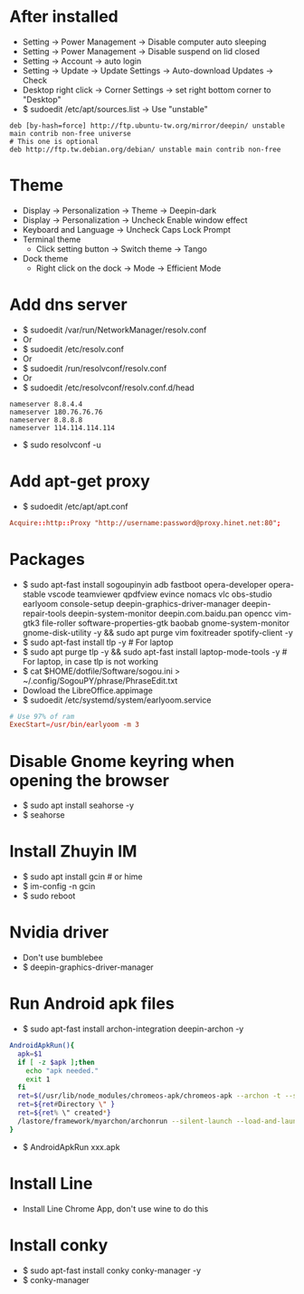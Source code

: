 After installed
=====
* Setting -> Power Management -> Disable computer auto sleeping
* Setting -> Power Management -> Disable suspend on lid closed
* Setting -> Account -> auto login
* Setting -> Update -> Update Settings -> Auto-download Updates -> Check
* Desktop right click -> Corner Settings -> set right bottom corner to "Desktop"
* $ sudoedit /etc/apt/sources.list -> Use "unstable"
```debsources
deb [by-hash=force] http://ftp.ubuntu-tw.org/mirror/deepin/ unstable main contrib non-free universe
# This one is optional
deb http://ftp.tw.debian.org/debian/ unstable main contrib non-free
```

Theme
=====
* Display -> Personalization -> Theme -> Deepin-dark
* Display -> Personalization -> Uncheck Enable window effect
* Keyboard and Language -> Uncheck Caps Lock Prompt
* Terminal theme
    * Click setting button -> Switch theme -> Tango
* Dock theme
    * Right click on the dock -> Mode -> Efficient Mode

Add dns server
=====
* $ sudoedit /var/run/NetworkManager/resolv.conf
* Or
* $ sudoedit /etc/resolv.conf
* Or
* $ sudoedit /run/resolvconf/resolv.conf
* Or
* $ sudoedit /etc/resolvconf/resolv.conf.d/head
```resolv
nameserver 8.8.4.4
nameserver 180.76.76.76
nameserver 8.8.8.8
nameserver 114.114.114.114
```
* $ sudo resolvconf -u

Add apt-get proxy
=====
* $ sudoedit /etc/apt/apt.conf
```conf
Acquire::http::Proxy "http://username:password@proxy.hinet.net:80";
```

Packages
=====
* $ sudo apt-fast install sogoupinyin adb fastboot opera-developer opera-stable vscode teamviewer qpdfview evince nomacs vlc obs-studio earlyoom console-setup deepin-graphics-driver-manager deepin-repair-tools deepin-system-monitor deepin.com.baidu.pan opencc vim-gtk3 file-roller software-properties-gtk baobab gnome-system-monitor gnome-disk-utility -y && sudo apt purge vim foxitreader spotify-client -y
* $ sudo apt-fast install tlp -y # For laptop
* $ sudo apt purge tlp -y && sudo apt-fast install laptop-mode-tools -y # For laptop, in case tlp is not working
* $ cat $HOME/dotfile/Software/sogou.ini > ~/.config/SogouPY/phrase/PhraseEdit.txt
* Dowload the LibreOffice.appimage
* $ sudoedit /etc/systemd/system/earlyoom.service
```conf
# Use 97% of ram
ExecStart=/usr/bin/earlyoom -m 3
```

Disable Gnome keyring when opening the browser
=====
* $ sudo apt install seahorse -y
* $ seahorse

Install Zhuyin IM
=====
* $ sudo apt install gcin # or hime
* $ im-config -n gcin
* $ sudo reboot

Nvidia driver
=====
* Don't use bumblebee
* $ deepin-graphics-driver-manager

Run Android apk files
=====
* $ sudo apt-fast install archon-integration deepin-archon -y
```sh
AndroidApkRun(){
  apk=$1
  if [ -z $apk ];then
    echo "apk needed."
    exit 1
  fi
  ret=$(/usr/lib/node_modules/chromeos-apk/chromeos-apk --archon -t --scale --name "Android App" "$apk")
  ret=${ret#Directory \" }
  ret=${ret% \" created*}
  /lastore/framework/myarchon/archonrun --silent-launch --load-and-launch-app=$ret
}
```
* $ AndroidApkRun xxx.apk

Install Line
=====
* Install Line Chrome App, don't use wine to do this

Install conky
=====
* $ sudo apt-fast install conky conky-manager -y
* $ conky-manager

